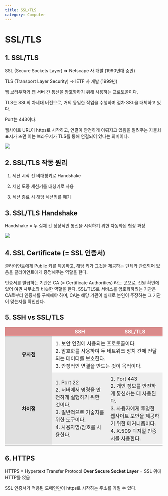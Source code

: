 ```yaml
---
title: SSL/TLS
category: Computer
---
```


# SSL/TLS



## 1. SSL/TLS

SSL (Secure Sockets Layer) ⇒ Netscape 사 개발 (1990년대 중반)

TLS (Transport Layer Security) ⇒ IETF 사 개발 (1999년)

웹 브라우저와 웹 서버 간 통신을 암호화하기 위해 사용하는 프로토콜이다.

 

TLS는 SSL의 차세대 버전으로, 거의 동일한 작업을 수행하며 점차 SSL을 대체하고 있다.

Port는 443이다.

웹사이트 URL이 https로 시작하고, 연결이 안전하게 이뤄지고 있음을 알려주는 자물쇠 표시가 뜨면 이는 브라우저가 TLS를 통해 연결되어 있다는 의미이다.


<img  src="https://img1.daumcdn.net/thumb/R1280x0/?scode=mtistory2&fname=https%3A%2F%2Fblog.kakaocdn.net%2Fdn%2FeobqbM%2FbtrmFNdmFoP%2F5gc0orBxD7rL02iMEFqqE1%2Fimg.png">
 

## 2. SSL/TLS 작동 원리

1. 세션 시작 전 비대칭키로 Handshake

1. 세션 도중 세션키를 대칭키로 사용

1. 세션 종료 시 해당 세션키를 폐기

 

## 3. SSL/TLS Handshake

Handshake = 두 실체 간 정상적인 통신을 시작하기 위한 자동화된 협상 과정

<img  src="https://img1.daumcdn.net/thumb/R1280x0/?scode=mtistory2&fname=https%3A%2F%2Fblog.kakaocdn.net%2Fdn%2FbyEQiT%2FbtrmDP4fo4f%2Fc6CUOHiFVky6khkbks3pt0%2Fimg.png">
 

## 4. SSL Certificate (= SSL 인증서)

클라이언트에게 Public 키를 제공하고, 해당 키가 그것을 제공하는 단체와 관련되어 있음을 클라이언트에게 증명해주는 역할을 한다.

인증서를 발급하는 기관은 CA (= Certificate Authorities) 라는 곳으로, 신원 확인에 있어 여권 사무소와 비슷한 역할을 한다. SSL/TLS로 서비스를 암호화하려는 기관은 CA로부터 인증서를 구매해야 하며, CA는 해당 기관이 실제로 본인이 주장하는 그 기관이 맞는지를 확인한다.

 

## 5. SSH vs SSL/TLS

<table style="width:100%;">
    <thead style="background:rgb(218, 139, 139);">
        <tr style="height: 20px; color:white">
            <th style="width: 30%; height: 20px;">&nbsp;</th>
            <th style="width: 35%; text-align: center; height: 20px;">SSH</th>
            <th style="width: 35%; text-align: center; height: 20px;">SSL/TLS</th>
        </tr>
    </thead>
    <tbody>
        <tr>
            <td style="width: 30%; text-align: center; height: 80px; background:#E0E0E0; font-weight:bolder">유사점</td>
            <td style="width: 70%; height: 80px; padding:10px;" colspan="2">1. 보안 연결에 사용되는 프로토콜이다.<br />2. 암호화를 사용하여 두 네트워크 장치 간에 전달되는 데이터를 보호한다.<br />3. 안정적인 연결을 만드는 것이 목적이다.</td>
        </tr>
        <tr>
            <td style="width: 30%; text-align: center; height: 140px; background:#E0E0E0; font-weight:bolder">차이점</td>
            <td style="width: 35%; height: 140px; background:#EEEEEE; padding:10px;">1. Port 22<br />2. 서버에서 명령을 안전하게 실행하기 위한 것이다.<br />3. 일반적으로 기술자를 위한 도구이다.<br />4. 사용자명/암호를 사용한다.</td>
            <td style="width: 35%; height: 140px; background:#EEEEEE; padding:10px;">1. Port 443<br />2. 개인 정보를 안전하게 통신하는 데 사용된다.<br />3. 사용자에게 투명한 웹사이트 보안을 제공하기 위한 메커니즘이다.<br />4. X.509 디지털 인증서를 사용한다.</td>
        </tr>
    </tbody>
</table>


## 6. HTTPS

HTTPS = Hypertext Transfer Protocol <b>Over Secure Socket Layer</b> = SSL 위에 HTTP를 얹음

SSL 인증서가 적용된 도메인만이 https로 시작하는 주소를 가질 수 있다.